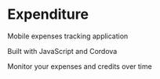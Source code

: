 # Expenditure
Mobile expenses tracking application

Built with JavaScript and Cordova 

Monitor your expenses and credits over time



